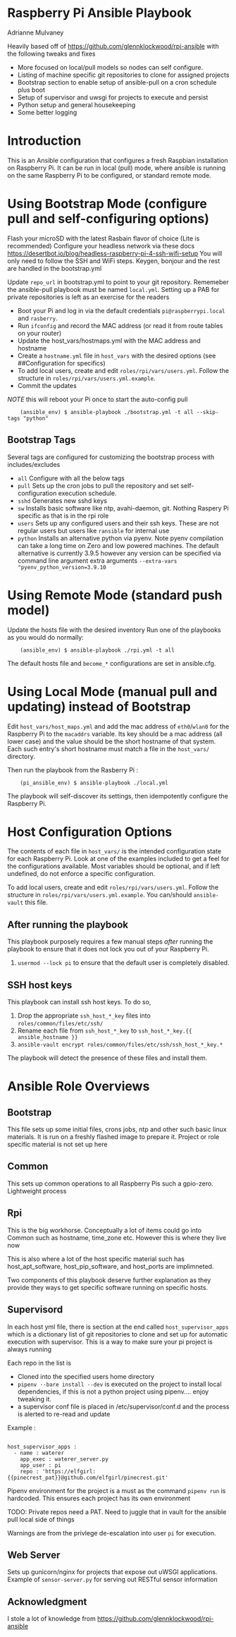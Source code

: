 # Raspberry Pi Ansible Playbook

Adrianne Mulvaney

Heavily based off of https://github.com/glennklockwood/rpi-ansible with the following tweaks and fixes 

* More focused on local/pull models so nodes can self configure. 
* Listing of machine specific git repositories to clone for assigned projects
* Bootstrap section to enable setup of ansible-pull on a cron schedule plus boot
* Setup of supervisor and uwsgi for projects to execute and persist
* Python setup and general housekeeping
* Some better logging

# Introduction

This is an Ansible configuration that configures a fresh Raspbian installation
on Raspberry Pi.  It can be run in local (pull) mode, where ansible is running
on the same Raspberry Pi to be configured, or standard remote mode. 

# Using Bootstrap Mode (configure pull and self-configuring options)

Flash your microSD with the latest Rasbain flavor of choice (Lite is recommended)
Configure your headless network via these docs https://desertbot.io/blog/headless-raspberry-pi-4-ssh-wifi-setup You will only need to follow the SSH and WiFi steps. Keygen, bonjour and the rest are handled in the bootstrap.yml

Update `repo_url` in bootstrap.yml to point to your git repository. Rememeber the ansible-pull playbook must be named `local.yml`. Setting up a PAB for private repositories is left as an exercise for the readers

* Boot your Pi and log in via the default credentials `pi@raspberrypi.local` and `rasberry`. 
* Run `ifconfig` and record the MAC address (or read it from route tables on your router)
* Update the host_vars/hostmaps.yml with the MAC address and hostname
* Create a `hostname.yml` file in `host_vars` with the desired options (see ##Configuration for specifics)
* To add local users, create and edit `roles/rpi/vars/users.yml`.  Follow the structure in `roles/rpi/vars/users.yml.example`. 
* Commit the updates

*NOTE* this will reboot your Pi once to start the auto-config pull

```shell
    (ansible_env) $ ansible-playbook ./bootstrap.yml -t all --skip-tags "python"
```  

## Bootstrap Tags

Several tags are configured for customizing the bootstrap process with includes/excludes

* `all` Configure with all the below tags
* `pull` Sets up the cron jobs to pull the repository and set self-configuration execution schedule. 
* `sshd` Generates new sshd keys
* `sw` Installs basic software like ntp, avahi-daemon, git. Nothing Raspery Pi specific as that is in the rpi role
* `users` Sets up any configured users and their ssh keys. These are not regular users but users like `ransible` for internal use
* `python` Installs an alternative python via pyenv. Note pyenv compilation can take a long time on Zero and low powered machines. The default alternative is currently 3.9.5 however any version can be specified via command line argument extra arguments `--extra-vars "pyenv_python_version=3.9.10`


# Using Remote Mode (standard push model)

Update the hosts file with the desired inventory
Run one of the playbooks as you would do normally:

```shell
    (ansible_env) $ ansible-playbook ./rpi.yml -t all 
```

The default hosts file and `become_*` configurations are set in ansible.cfg.

# Using Local Mode (manual pull and updating) instead of Bootstrap

Edit `host_vars/host_maps.yml` and add the mac address of `eth0`/`wlan0` for the Raspberry Pi to the `macaddrs` variable.  Its key should be a mac address (all lower case) and the value should be the short hostname of that system.  Each such entry's short hostname must match a file in the `host_vars/` directory.

Then run the playbook from the Rasberry Pi :

```
    (pi_ansible_env) $ ansible-playbook ./local.yml
```

The playbook will self-discover its settings, then idempotently configure the Raspberry Pi.


# Host Configuration Options

The contents of each file in `host_vars/` is the intended configuration state
for each Raspberry Pi.  Look at one of the examples included to get a feel for
the configurations available.  Most variables should be optional, and if left
undefined, do not enforce a specific configuration.

To add local users, create and edit `roles/rpi/vars/users.yml`.  Follow the
structure in `roles/rpi/vars/users.yml.example`.  You can/should
`ansible-vault` this file.


## After running the playbook

This playbook purposely requires a few manual steps _after_ running the playbook
to ensure that it does not lock you out of your Raspberry Pi.

1. `usermod --lock pi` to ensure that the default user is completely disabled.


## SSH host keys

This playbook can install ssh host keys.  To do so,

1. Drop the appropriate `ssh_host_*_key` files into `roles/common/files/etc/ssh/`
2. Rename each file from `ssh_host_*_key` to `ssh_host_*_key.{{ ansible_hostname }}`
3. `ansible-vault encrypt roles/common/files/etc/ssh/ssh_host_*_key.*`

The playbook will detect the presence of these files and install them.

# Ansible Role Overviews

## Bootstrap

This file sets up some initial files, crons jobs, ntp and other such basic linux materials. It is run on a freshly flashed image to prepare it. Project or role specific material is not set up here

## Common 

This sets up common operations to all Raspberry Pis such a gpio-zero. Lightweight process   

## Rpi

This is the big workhorse. Conceptually a lot of items could go into Common such as hostname, time_zone etc. However this is where they live now

This is also where a lot of the host specific material such has host_apt_software, host_pip_software, and host_ports are implimneted. 

Two components of this playbook deserve further explanation as they provide they ways to get specific software running on specific hosts. 

## Supervisord 

In each host yml file, there is section at the end called `host_supervisor_apps` which is a dictionary list of git repositories to clone and set up for automatic execution with supervisor. This is a way to make sure your pi project is always running

Each repo in the list is 

* Cloned into the specified users home directory
* `pipenv --bare install --dev` is executed on the project to install local dependencies, if this is not a python project using pipenv.... enjoy tweaking it. 
* a supervisor conf file is placed in /etc/supervisor/conf.d and the process is alerted to re-read and update

Example :

```

host_supervisor_apps :
  - name : waterer
    app_exec : waterer_server.py 
    app_user : pi
    repo : 'https://elfgirl:{{pinecrest_pat}}@github.com/elfgirl/pinecrest.git'

```

Pipenv environment for the project is a must as the command `pipenv run` is hardcoded. This ensures each project has its own environment

TODO: Private repos need a PAT. Need to juggle that in vault for the ansible pull local side of things

Warnings are from the privlege de-escalation into user `pi` for execution. 

## Web Server

Sets up gunicorn/nginx for projects that expose out uWSGI applications. Example of `sensor-server.py` for serving out RESTful sensor information

## Acknowledgment

I stole a lot of knowledge from https://github.com/glennklockwood/rpi-ansible
